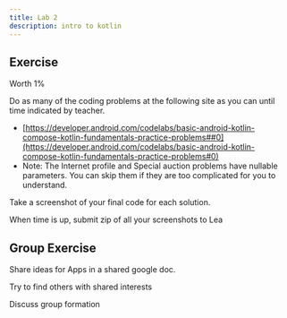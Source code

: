 ```yaml
---
title: Lab 2
description: intro to kotlin
---
```


## Exercise

Worth 1%

Do as many of the coding problems at the following site as you can until time indicated by teacher.

- [https://developer.android.com/codelabs/basic-android-kotlin-compose-kotlin-fundamentals-practice-problems##0](https://developer.android.com/codelabs/basic-android-kotlin-compose-kotlin-fundamentals-practice-problems#0)
- Note: The Internet profile and Special auction problems have nullable parameters. You can skip them if they are too complicated for you to understand.

Take a screenshot of your final code for each solution.

When time is up, submit zip of all your screenshots to Lea

## Group Exercise

Share ideas for Apps in a shared google doc.

Try to find others with shared interests

Discuss group formation

